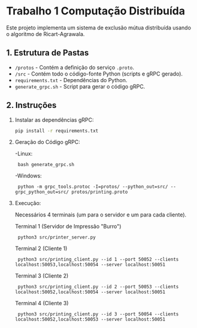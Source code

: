 # Trabalho 1 Computação Distribuída

Este projeto implementa um sistema de exclusão mútua distribuída usando o algoritmo de Ricart-Agrawala.

## 1. Estrutura de Pastas

- `/protos` - Contém a definição do serviço `.proto`.
- `/src` - Contém todo o código-fonte Python (scripts e gRPC gerado).
- `requirements.txt` - Dependências do Python.
- `generate_grpc.sh` - Script para gerar o código gRPC.

## 2. Instruções

1. Instalar as dependências gRPC:
    ```bash
    pip install -r requirements.txt

2. Geração do Código gRPC:

    -Linux:
   
        bash generate_grpc.sh

    -Windows:
   
        python -m grpc_tools.protoc -I=protos/ --python_out=src/ --grpc_python_out=src/ protos/printing.proto

3. Execução:
   
    Necessários 4 terminais (um para o servidor e um para cada cliente).

     Terminal 1 (Servidor de Impressão "Burro")
 
        python3 src/printer_server.py

    Terminal 2 (Cliente 1)

        python3 src/printing_client.py --id 1 --port 50052 --clients localhost:50053,localhost:50054 --server localhost:50051

    Terminal 3 (Cliente 2)

        python3 src/printing_client.py --id 2 --port 50053 --clients localhost:50052,localhost:50054 --server localhost:50051

    Terminal 4 (Cliente 3)

        python3 src/printing_client.py --id 3 --port 50054 --clients localhost:50052,localhost:50053 --server localhost:50051

